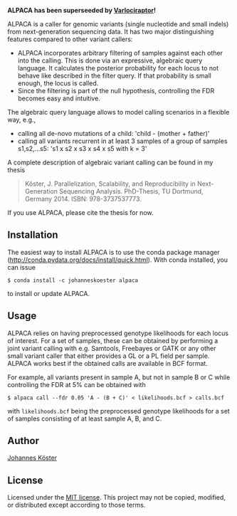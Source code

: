 **ALPACA has been superseeded by [Varlociraptor](https://varlociraptor.github.io)!**


ALPACA is a caller for genomic variants (single nucleotide and small indels) from next-generation sequencing data.
It has two major distinguishing features compared to other variant callers:

* ALPACA incorporates arbitrary filtering of samples against each other into the calling. This is done via an expressive, algebraic query language. It calculates the posterior probability for each locus to not behave like described in the filter query. If that probability is small enough, the locus is called.
* Since the filtering is part of the null hypothesis, controlling the FDR becomes easy and intuitive.

The algebraic query language allows to model calling scenarios in a flexible way, e.g.,

* calling all de-novo mutations of a child: 'child - (mother + father)'
* calling all variants recurrent in at least 3 samples of a group of samples s1,s2,...s5: 's1 x s2 x s3 x s4 x s5 with k = 3'

A complete description of algebraic variant calling can be found in my thesis

> Köster, J. Parallelization, Scalability, and Reproducibility in Next-Generation Sequencing Analysis. PhD-Thesis, TU Dortmund, Germany 2014. ISBN: 978-3737537773.

If you use ALPACA, please cite the thesis for now.

## Installation

The easiest way to install ALPACA is to use the conda package manager (http://conda.pydata.org/docs/install/quick.html). With conda installed, you can issue

    $ conda install -c johanneskoester alpaca

to install or update ALPACA.


## Usage

ALPACA relies on having preprocessed genotype likelihoods for each locus of interest.
For a set of samples, these can be obtained by performing a joint variant calling with e.g.
Samtools, Freebayes or GATK or any other small variant caller that either provides a GL or a
PL field per sample. ALPACA works best if the obtained calls are available in BCF format.

For example, all variants present in sample A, but not in sample B or C while controlling the FDR at 5% can be obtained with

    $ alpaca call --fdr 0.05 'A - (B + C)' < likelihoods.bcf > calls.bcf

with `likelihoods.bcf` being the preprocessed genotype likelihoods for a set of samples consisting of at least sample A, B, and C.

## Author

[Johannes Köster](https://github.com/johanneskoester)

## License

Licensed under the [MIT license](http://opensource.org/licenses/MIT). This project may not be copied, modified, or distributed except according to those terms.
